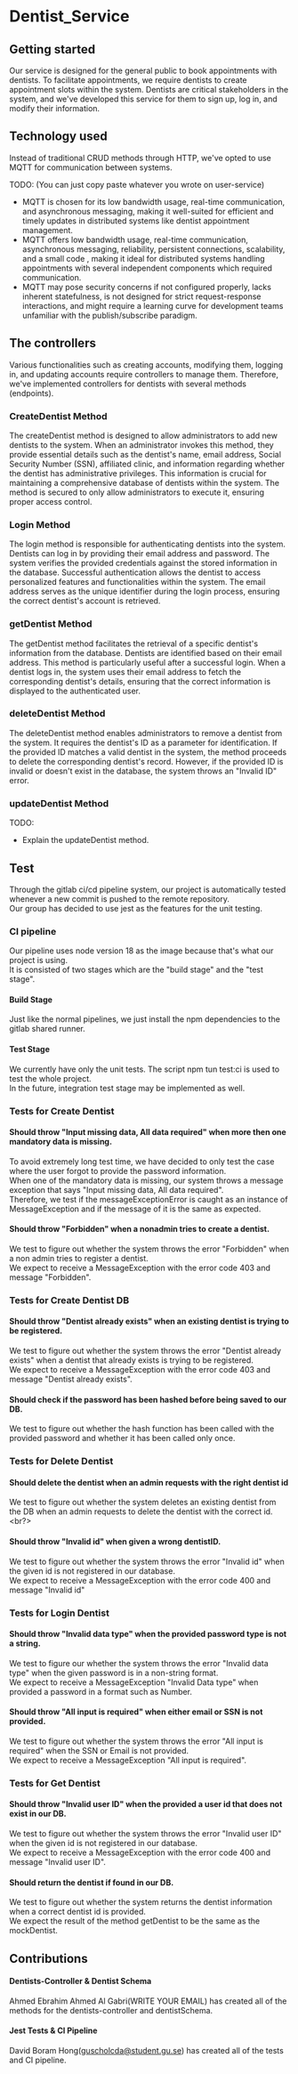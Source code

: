 # Dentist_Service

## Getting started

Our service is designed for the general public to book appointments with dentists. To facilitate appointments, we require dentists to create appointment slots within the system. Dentists are critical stakeholders in the system, and we've developed this service for them to sign up, log in, and modify their information.

## Technology used

Instead of traditional CRUD methods through HTTP, we've opted to use MQTT for communication between systems. <br>

TODO:
(You can just copy paste whatever you wrote on user-service)

- MQTT is chosen for its low bandwidth usage, real-time communication, and asynchronous messaging, making it well-suited for efficient and timely updates in distributed systems like dentist appointment management.
- MQTT offers low bandwidth usage, real-time communication, asynchronous messaging, reliability, persistent connections, scalability, and a small code , making it ideal for distributed systems handling appointments with several independent components which required communication.
- MQTT may pose security concerns if not configured properly, lacks inherent statefulness, is not designed for strict request-response interactions, and might require a learning curve for development teams unfamiliar with the publish/subscribe paradigm.

## The controllers

Various functionalities such as creating accounts, modifying them, logging in, and updating accounts require controllers to manage them. Therefore, we've implemented controllers for dentists with several methods (endpoints).<br>

### CreateDentist Method

The createDentist method is designed to allow administrators to add new dentists to the system. When an administrator invokes this method, they provide essential details such as the dentist's name, email address, Social Security Number (SSN), affiliated clinic, and information regarding whether the dentist has administrative privileges. This information is crucial for maintaining a comprehensive database of dentists within the system. The method is secured to only allow administrators to execute it, ensuring proper access control.<br>

### Login Method

The login method is responsible for authenticating dentists into the system. Dentists can log in by providing their email address and password. The system verifies the provided credentials against the stored information in the database. Successful authentication allows the dentist to access personalized features and functionalities within the system. The email address serves as the unique identifier during the login process, ensuring the correct dentist's account is retrieved.<br>

### getDentist Method

The getDentist method facilitates the retrieval of a specific dentist's information from the database. Dentists are identified based on their email address. This method is particularly useful after a successful login. When a dentist logs in, the system uses their email address to fetch the corresponding dentist's details, ensuring that the correct information is displayed to the authenticated user. <br>

### deleteDentist Method

The deleteDentist method enables administrators to remove a dentist from the system. It requires the dentist's ID as a parameter for identification. If the provided ID matches a valid dentist in the system, the method proceeds to delete the corresponding dentist's record. However, if the provided ID is invalid or doesn't exist in the database, the system throws an "Invalid ID" error. <br>
### updateDentist Method

TODO:

- Explain the updateDentist method.


## Test

Through the gitlab ci/cd pipeline system, our project is automatically tested whenever a new commit is pushed to the remote repository. <br>
Our group has decided to use jest as the features for the unit testing. <br>

### CI pipeline

Our pipeline uses node version 18 as the image because that's what our project is using. <br>
It is consisted of two stages which are the "build stage" and the "test stage". <br>

#### Build Stage

Just like the normal pipelines, we just install the npm dependencies to the gitlab shared runner.

#### Test Stage

We currently have only the unit tests. The script npm tun test:ci is used to test the whole project. <br>
In the future, integration test stage may be implemented as well.

### Tests for Create Dentist

#### Should throw "Input missing data, All data required" when more then one mandatory data is missing.

To avoid extremely long test time, we have decided to only test the case where the user forgot to provide the password information. <br>
When one of the mandatory data is missing, our system throws a message exception that says "Input missing data, All data required". <br>
Therefore, we test if the messageExceptionError is caught as an instance of MessageException and if the message of it is the same as expected. <br>

#### Should throw "Forbidden" when a nonadmin tries to create a dentist.

We test to figure out whether the system throws the error "Forbidden" when a non admin tries to register a dentist. <br>
We expect to receive a MessageException with the error code 403 and message "Forbidden". <br>

### Tests for Create Dentist DB

#### Should throw "Dentist already exists" when an existing dentist is trying to be registered.

We test to figure out whether the system throws the error "Dentist already exists" when a dentist that already exists is trying to be registered. <br>
We expect to receive a MessageException with the error code 403 and message "Dentist already exists". <br>

#### Should check if the password has been hashed before being saved to our DB.

We test to figure out whether the hash function has been called with the provided password and whether it has been called only once. <br>

### Tests for Delete Dentist

#### Should delete the dentist when an admin requests with the right dentist id

We test to figure out whether the system deletes an existing dentist from the DB when an admin requests to delete the dentist with the correct id. <br?>

#### Should throw "Invalid id" when given a wrong dentistID.

We test to figure out whether the system throws the error "Invalid id" when the given id is not registered in our database. <br>
We expect to receive a MessageException with the error code 400 and message "Invalid id" <br>

### Tests for Login Dentist

#### Should throw "Invalid data type" when the provided password type is not a string.

We test to figure our whether the system throws the error "Invalid data type" when the given password is in a non-string format. <br>
We expect to receive a MessageException "Invalid Data type" when provided a password in a format such as Number. <br>

#### Should throw "All input is required" when either email or SSN is not provided.

We test to figure out whether the system throws the error "All input is required" when the SSN or Email is not provided. <br>
We expect to receive a MessageException "All input is required". <br>

### Tests for Get Dentist

#### Should throw "Invalid user ID" when the provided a user id that does not exist in our DB.

We test to figure out whether the system throws the error "Invalid user ID" when the given id is not registered in our database. <br>
We expect to receive a MessageException with the error code 400 and message "Invalid user ID". <br>

#### Should return the dentist if found in our DB.

We test to figure out whether the system returns the dentist information when a correct dentist id is provided. <br>
We expect the result of the method getDentist to be the same as the mockDentist. <br>

## Contributions

#### Dentists-Controller & Dentist Schema

Ahmed Ebrahim Ahmed Al Gabri(WRITE YOUR EMAIL) has created all of the methods for the dentists-controller and dentistSchema.

#### Jest Tests & CI Pipeline

David Boram Hong(guscholcda@student.gu.se) has created all of the tests and CI pipeline.
